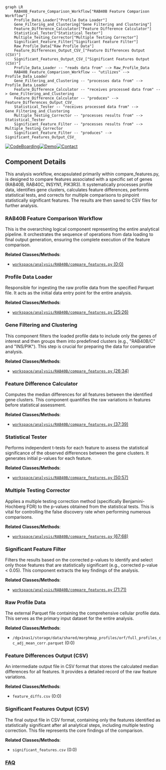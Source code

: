 ```mermaid
graph LR
    RAB40B_Feature_Comparison_Workflow["RAB40B Feature Comparison Workflow"]
    Profile_Data_Loader["Profile Data Loader"]
    Gene_Filtering_and_Clustering["Gene Filtering and Clustering"]
    Feature_Difference_Calculator["Feature Difference Calculator"]
    Statistical_Tester["Statistical Tester"]
    Multiple_Testing_Corrector["Multiple Testing Corrector"]
    Significant_Feature_Filter["Significant Feature Filter"]
    Raw_Profile_Data["Raw Profile Data"]
    Feature_Differences_Output_CSV_["Feature Differences Output (CSV)"]
    Significant_Features_Output_CSV_["Significant Features Output (CSV)"]
    Profile_Data_Loader -- "reads data from" --> Raw_Profile_Data
    RAB40B_Feature_Comparison_Workflow -- "utilizes" --> Profile_Data_Loader
    Gene_Filtering_and_Clustering -- "processes data from" --> Profile_Data_Loader
    Feature_Difference_Calculator -- "receives processed data from" --> Gene_Filtering_and_Clustering
    Feature_Difference_Calculator -- "produces" --> Feature_Differences_Output_CSV_
    Statistical_Tester -- "receives processed data from" --> Gene_Filtering_and_Clustering
    Multiple_Testing_Corrector -- "processes results from" --> Statistical_Tester
    Significant_Feature_Filter -- "processes results from" --> Multiple_Testing_Corrector
    Significant_Feature_Filter -- "produces" --> Significant_Features_Output_CSV_
```
[![CodeBoarding](https://img.shields.io/badge/Generated%20by-CodeBoarding-9cf?style=flat-square)](https://github.com/CodeBoarding/CodeBoarding)[![Demo](https://img.shields.io/badge/Try%20our-Demo-blue?style=flat-square)](https://www.codeboarding.org/demo)[![Contact](https://img.shields.io/badge/Contact%20us%20-%20contact@codeboarding.org-lightgrey?style=flat-square)](mailto:contact@codeboarding.org)

## Component Details

This analysis workflow, encapsulated primarily within compare_features.py, is designed to compare features associated with a specific set of genes (RAB40B, RAB40C, INSYN1, PIK3R3). It systematically processes profile data, identifies gene clusters, calculates feature differences, performs statistical tests, and corrects for multiple comparisons to pinpoint statistically significant features. The results are then saved to CSV files for further analysis.

### RAB40B Feature Comparison Workflow
This is the overarching logical component representing the entire analytical pipeline. It orchestrates the sequence of operations from data loading to final output generation, ensuring the complete execution of the feature comparison.


**Related Classes/Methods**:

- <a href="https://github.com/broadinstitute/jump_hub/blob/master/workspace/analysis/RAB40B/compare_features.py#L0-L0" target="_blank" rel="noopener noreferrer">`workspace/analysis/RAB40B/compare_features.py` (0:0)</a>


### Profile Data Loader
Responsible for ingesting the raw profile data from the specified Parquet file. It acts as the initial data entry point for the entire analysis.


**Related Classes/Methods**:

- <a href="https://github.com/broadinstitute/jump_hub/blob/master/workspace/analysis/RAB40B/compare_features.py#L25-L26" target="_blank" rel="noopener noreferrer">`workspace/analysis/RAB40B/compare_features.py` (25:26)</a>


### Gene Filtering and Clustering
This component filters the loaded profile data to include only the genes of interest and then groups them into predefined clusters (e.g., "RAB40B/C" and "INS/PIK"). This step is crucial for preparing the data for comparative analysis.


**Related Classes/Methods**:

- <a href="https://github.com/broadinstitute/jump_hub/blob/master/workspace/analysis/RAB40B/compare_features.py#L26-L34" target="_blank" rel="noopener noreferrer">`workspace/analysis/RAB40B/compare_features.py` (26:34)</a>


### Feature Difference Calculator
Computes the median differences for all features between the identified gene clusters. This component quantifies the raw variations in features before statistical assessment.


**Related Classes/Methods**:

- <a href="https://github.com/broadinstitute/jump_hub/blob/master/workspace/analysis/RAB40B/compare_features.py#L37-L39" target="_blank" rel="noopener noreferrer">`workspace/analysis/RAB40B/compare_features.py` (37:39)</a>


### Statistical Tester
Performs independent t-tests for each feature to assess the statistical significance of the observed differences between the gene clusters. It generates initial p-values for each feature.


**Related Classes/Methods**:

- <a href="https://github.com/broadinstitute/jump_hub/blob/master/workspace/analysis/RAB40B/compare_features.py#L50-L57" target="_blank" rel="noopener noreferrer">`workspace/analysis/RAB40B/compare_features.py` (50:57)</a>


### Multiple Testing Corrector
Applies a multiple testing correction method (specifically Benjamini-Hochberg FDR) to the p-values obtained from the statistical tests. This is vital for controlling the false discovery rate when performing numerous comparisons.


**Related Classes/Methods**:

- <a href="https://github.com/broadinstitute/jump_hub/blob/master/workspace/analysis/RAB40B/compare_features.py#L67-L68" target="_blank" rel="noopener noreferrer">`workspace/analysis/RAB40B/compare_features.py` (67:68)</a>


### Significant Feature Filter
Filters the results based on the corrected p-values to identify and select only those features that are statistically significant (e.g., corrected p-value < 0.05). This component extracts the key findings of the analysis.


**Related Classes/Methods**:

- <a href="https://github.com/broadinstitute/jump_hub/blob/master/workspace/analysis/RAB40B/compare_features.py#L71-L71" target="_blank" rel="noopener noreferrer">`workspace/analysis/RAB40B/compare_features.py` (71:71)</a>


### Raw Profile Data
The external Parquet file containing the comprehensive cellular profile data. This serves as the primary input dataset for the entire analysis.


**Related Classes/Methods**:

- `/dgx1nas1/storage/data/shared/morphmap_profiles/orf/full_profiles_cc_adj_mean_corr.parquet` (0:0)


### Feature Differences Output (CSV)
An intermediate output file in CSV format that stores the calculated median differences for all features. It provides a detailed record of the raw feature variations.


**Related Classes/Methods**:

- `feature_diffs.csv` (0:0)


### Significant Features Output (CSV)
The final output file in CSV format, containing only the features identified as statistically significant after all analytical steps, including multiple testing correction. This file represents the core findings of the comparison.


**Related Classes/Methods**:

- `significant_features.csv` (0:0)




### [FAQ](https://github.com/CodeBoarding/GeneratedOnBoardings/tree/main?tab=readme-ov-file#faq)